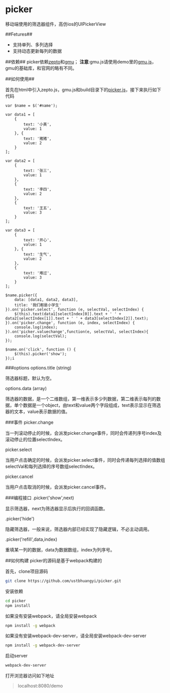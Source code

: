 # picker
移动端使用的筛选器组件，高仿ios的UIPickerView

##Fetures##
- 支持单列、多列选择
- 支持动态更新每列的数据

##依赖##
picker依赖[zepto](http://zeptojs.com/)和[gmu](http://gmu.baidu.com/)；
**注意**:gmu.js请使用demo里的[gmu.js](https://github.com/ustbhuangyi/picker/blob/master/demo/gmu.js)，gmu的基础库，和官网的略有不同。

##如何使用##

首先在html中引入zepto.js，gmu.js和build目录下的[picker.js](https://github.com/ustbhuangyi/picker/blob/master/build/picker.js)，接下来执行如下代码

    var $name = $('#name');

	var data1 = [
		{
			text: '小美',
			value: 1
		}, {
			text: '猪猪',
			value: 2
		}
	];

	var data2 = [
		{
			text: '张三',
			value: 1
		},
		{
			text: '李四',
			value: 2
		},
		{
			text: '王五',
			value: 3
		}
	];

	var data3 = [
		{
			text: '开心',
			value: 1
		}, {
			text: '生气',
			value: 2
		},
	    {
			text: '难过',
			value: 3
		}
	];

	$name.picker({
    	data: [data1, data2, data3],
    	title: '我们都是小学生'
    }).on('picker.select', function (e, selectVal, selectIndex) {
    	$(this).text(data1[selectIndex[0]].text + ' ' + data2[selectIndex[1]].text + ' ' + data3[selectIndex[2]].text);
    }).on('picker.change', function (e, index, selectIndex) {
    	console.log(index);
    }).on('picker.valuechange',function(e, selectVal, selectIndex){
    	console.log(selectVal);
    });

	$name.on('click', function () {
		$(this).picker('show');
	});i

###options
options.title  (string)

筛选器标题，默认为空。

options.data  (array)

筛选器的数据，是一个二维数组，第一维表示多少列数据，第二维表示每列的数据，单个数据是一个object，由text和value两个字段组成，text表示显示在筛选器的文本，value表示数据的值。

###事件
picker.change

当一列滚动停止的时候，会派发picker.change事件，同时会传递列序号index及滚动停止的位置selectIndex。

picker.select

当用户点击确定的时候，会派发picker.select事件，同时会传递每列选择的值数组selectVal和每列选择的序号数组selectIndex。

picker.cancel

当用户点击取消的时候，会派发picker.cancel事件。

###编程接口
.picker('show',next)

显示筛选器，next为筛选器显示后执行的回调函数。

.picker('hide')

隐藏筛选器，一般来说，筛选器内部已经实现了隐藏逻辑，不必主动调用。

.picker('refill',data,index)

重填某一列的数据，data为数据数组，index为列序号。

##如何构建
picker的源码是基于webpack构建的

首先，clone项目源码
```bash
git clone https://github.com/ustbhuangyi/picker.git
```

安装依赖
```bash
cd picker
npm install
```
如果没有安装webpack，请全局安装webpack

```bash
npm install -g webpack
```
如果没有安装webpack-dev-server，请全局安装webpack-dev-server

```bash
npm install -g webpack-dev-server
```
启动server

```bash
webpack-dev-server
```
打开浏览器访问如下地址

> localhost:8080/demo
